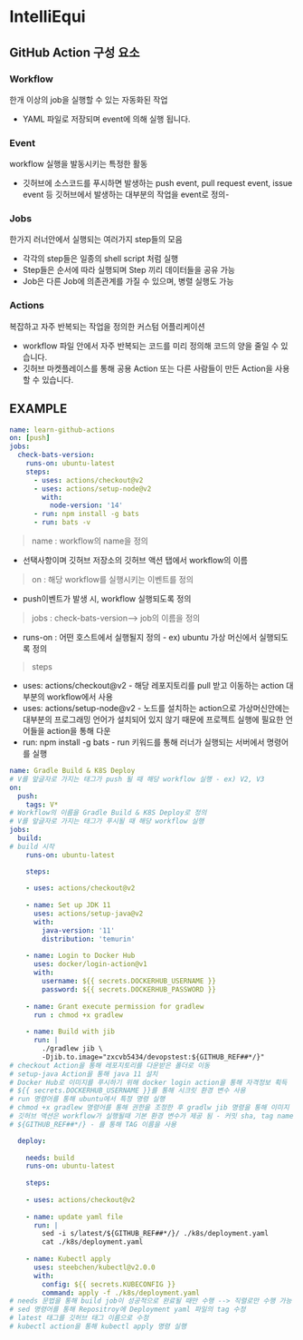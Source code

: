 # IntelliEqui
## GitHub Action 구성 요소

### Workflow
  한개 이상의 job을 실행할 수 있는 자동화된 작업  
  * YAML 파일로 저장되며 event에 의해 실행 됩니다.
### Event
  workflow 실행을 발동시키는 특정한 활동  
  * 깃허브에 소스코드를 푸시하면 발생하는 push event, pull request event, issue event 등 깃허브에서 발생하는 대부분의 작업을 event로 정의-
### Jobs
  한가지 러너안에서 실행되는 여러가지 step들의 모음  
  * 각각의 step들은 일종의 shell script 처럼 실행
  * Step들은 순서에 따라 실행되며 Step 끼리 데이터들을 공유 가능
  * Job은 다른 Job에 의존관계를 가질 수 있으며, 병렬 실행도 가능
### Actions
  복잡하고 자주 반복되는 작업을 정의한 커스텀 어플리케이션  
  * workflow 파일 안에서 자주 반복되는 코드를 미리 정의해 코드의 양을 줄일 수 있습니다.
  * 깃허브 마켓플레이스를 통해 공용 Action 또는 다른 사람들이 만든 Action을 사용할 수 있습니다.

## EXAMPLE

```yaml
name: learn-github-actions
on: [push]
jobs:
  check-bats-version:
    runs-on: ubuntu-latest
    steps:
      - uses: actions/checkout@v2
      - uses: actions/setup-node@v2
        with:
          node-version: '14'
      - run: npm install -g bats
      - run: bats -v
```
> name : workflow의 name을 정의
* 선택사항이며 깃허브 저장소의 깃허브 액션 탭에서 workflow의 이름
> on : 해당 workflow를 실행시키는 이벤트를 정의  
* push이벤트가 발생 시, workflow 실행되도록 정의
> jobs : check-bats-version--> job의 이름을 정의
* runs-on : 어떤 호스트에서 실행될지 정의 - ex) ubuntu 가상 머신에서 실행되도록 정의
> steps
* uses: actions/checkout@v2 - 해당 레포지토리를 pull 받고 이동하는 action 대부분의 workflow에서 사용
* uses: actions/setup-node@v2 - 노드를 설치하는 action으로 가상머신안에는 대부분의 프로그래밍 언어가 설치되어 있지 않기 때문에 프로젝트 실행에 필요한 언어들을 action을 통해 다운
* run: npm install -g bats - run 키워드를 통해 러너가 실행되는 서버에서 명령어를 실행

```yaml
name: Gradle Build & K8S Deploy
# V를 앞글자로 가지는 태그가 push 될 때 해당 workflow 실행 - ex) V2, V3
on:
  push:
    tags: V*
# Workflow의 이름을 Gradle Build & K8S Deploy로 정의
# V를 앞글자로 가지는 태그가 푸시될 때 해당 workflow 실행
jobs:
  build:
# build 시작
    runs-on: ubuntu-latest

    steps:
    
    - uses: actions/checkout@v2
    
    - name: Set up JDK 11
      uses: actions/setup-java@v2
      with:
        java-version: '11'
        distribution: 'temurin'
        
    - name: Login to Docker Hub
      uses: docker/login-action@v1
      with:
        username: ${{ secrets.DOCKERHUB_USERNAME }}
        password: ${{ secrets.DOCKERHUB_PASSWORD }}
    
    - name: Grant execute permission for gradlew
      run : chmod +x gradlew
      
    - name: Build with jib
      run: |
        ./gradlew jib \
        -Djib.to.image="zxcvb5434/devopstest:${GITHUB_REF##*/}"
# checkout Action을 통해 레포지토리를 다운받은 폴더로 이동
# setup-java Action을 통해 java 11 설치
# Docker Hub로 이미지를 푸시하기 위해 docker login action을 통해 자격정보 획득
# ${{ secrets.DOCKERHUB_USERNAME }}를 통해 시크릿 환경 변수 사용
# run 명령어를 통해 ubuntu에서 특정 명령 실행
# chmod +x gradlew 명령어를 통해 권한을 조정한 후 gradlw jib 명령을 통해 이미지 빌드 후 컨테이너 레지스리로 업로드
# 깃허브 액션은 workflow가 실행될때 기본 환경 변수가 제공 됨 - 커밋 sha, tag name 등
# ${GITHUB_REF##*/} - 를 통해 TAG 이름을 사용

  deploy:
    
    needs: build
    runs-on: ubuntu-latest
    
    steps:
    
    - uses: actions/checkout@v2
    
    - name: update yaml file
      run: |
        sed -i s/latest/${GITHUB_REF##*/}/ ./k8s/deployment.yaml
        cat ./k8s/deployment.yaml
    
    - name: Kubectl apply
      uses: steebchen/kubectl@v2.0.0
      with: 
        config: ${{ secrets.KUBECONFIG }}
        command: apply -f ./k8s/deployment.yaml
# needs 문법을 통해 build job이 성공적으로 완료될 때만 수행 --> 직렬로만 수행 가능
# sed 명령어를 통해 Repositroy에 Deployment yaml 파일의 tag 수정
# latest 태그를 깃허브 태그 이름으로 수정
# kubectl action을 통해 kubectl apply 명령 실행
```
